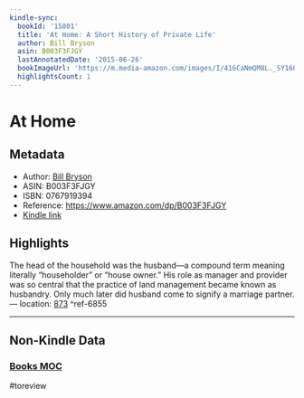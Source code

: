 ```yaml
---
kindle-sync:
  bookId: '15801'
  title: 'At Home: A Short History of Private Life'
  author: Bill Bryson
  asin: B003F3FJGY
  lastAnnotatedDate: '2015-06-26'
  bookImageUrl: 'https://m.media-amazon.com/images/I/416CaNmQM8L._SY160.jpg'
  highlightsCount: 1
---
```

# At Home
## Metadata
* Author: [Bill Bryson](https://www.amazon.comundefined)
* ASIN: B003F3FJGY
* ISBN: 0767919394
* Reference: https://www.amazon.com/dp/B003F3FJGY
* [Kindle link](kindle://book?action=open&asin=B003F3FJGY)

## Highlights
The head of the household was the husband—a compound term meaning literally “householder” or “house owner.” His role as manager and provider was so central that the practice of land management became known as husbandry. Only much later did husband come to signify a marriage partner. — location: [873](kindle://book?action=open&asin=B003F3FJGY&location=873) ^ref-6855

---
## Non-Kindle Data
### [Books MOC](Books%20MOC.md)
#toreview
